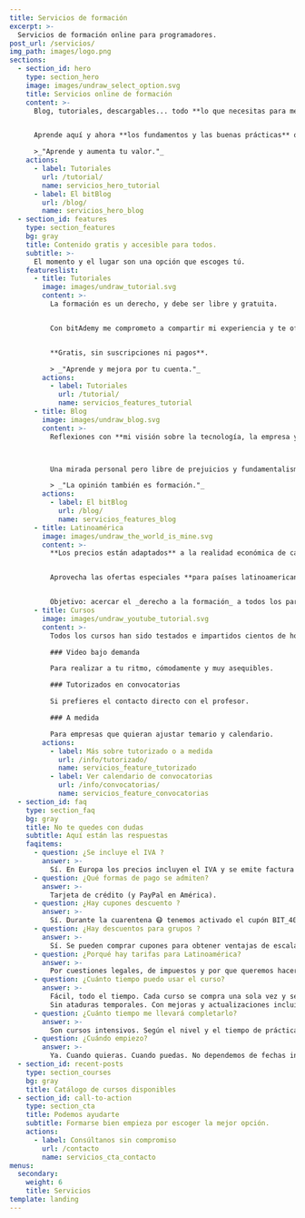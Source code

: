 ```yaml
---
title: Servicios de formación
excerpt: >-
  Servicios de formación online para programadores.
post_url: /servicios/
img_path: images/logo.png
sections:
  - section_id: hero
    type: section_hero
    image: images/undraw_select_option.svg
    title: Servicios online de formación
    content: >-
      Blog, tutoriales, descargables... todo **lo que necesitas para mejorar** como profesional del desarrollo.


      Aprende aquí y ahora **los fundamentos y las buenas prácticas** que te resultarán útiles en tu carrera en la programación.

      >_"Aprende y aumenta tu valor."_
    actions:
      - label: Tutoriales
        url: /tutorial/
        name: servicios_hero_tutorial
      - label: El bitBlog
        url: /blog/
        name: servicios_hero_blog
  - section_id: features
    type: section_features
    bg: gray
    title: Contenido gratis y accesible para todos.
    subtitle: >-
      El momento y el lugar son una opción que escoges tú.
    featureslist:
      - title: Tutoriales
        image: images/undraw_tutorial.svg
        content: >-
          La formación es un derecho, y debe ser libre y gratuita.


          Con bitAdemy me comprometo a compartir mi experiencia y te ofrezco todo el contenido de los cursos en formato blog.


          **Gratis, sin suscripciones ni pagos**.

          > _"Aprende y mejora por tu cuenta."_
        actions:
          - label: Tutoriales
            url: /tutorial/
            name: servicios_features_tutorial
      - title: Blog
        image: images/undraw_blog.svg
        content: >-
          Reflexiones con **mi visión sobre la tecnología, la empresa y los profesionales** del software.



          Una mirada personal pero libre de prejuicios y fundamentalismos tecnológicos.

          > _"La opinión también es formación."_
        actions:
          - label: El bitBlog
            url: /blog/
            name: servicios_features_blog
      - title: Latinoamérica
        image: images/undraw_the_world_is_mine.svg
        content: >-
          **Los precios están adaptados** a la realidad económica de cada región.


          Aprovecha las ofertas especiales **para países latinoamericanos** expresadas en dólares americanos.


          Objetivo: acercar el _derecho a la formación_ a todos los participantes de **América Latina**.
      - title: Cursos
        image: images/undraw_youtube_tutorial.svg
        content: >-
          Todos los cursos han sido testados e impartidos cientos de horas. Contenido ajustado, metodología práctica. Diversas **modalidades**:

          ### Video bajo demanda

          Para realizar a tu ritmo, cómodamente y muy asequibles.

          ### Tutorizados en convocatorias

          Si prefieres el contacto directo con el profesor.

          ### A medida

          Para empresas que quieran ajustar temario y calendario.
        actions:
          - label: Más sobre tutorizado o a medida
            url: /info/tutorizado/
            name: servicios_feature_tutorizado
          - label: Ver calendario de convocatorias
            url: /info/convocatorias/
            name: servicios_feature_convocatorias
  - section_id: faq
    type: section_faq
    bg: gray
    title: No te quedes con dudas
    subtitle: Aquí están las respuestas
    faqitems:
      - question: ¿Se incluye el IVA ?
        answer: >-
          Sí. En Europa los precios incluyen el IVA y se emite factura para cada compra.
      - question: ¿Qué formas de pago se admiten?
        answer: >-
          Tarjeta de crédito (y PayPal en América).
      - question: ¿Hay cupones descuento ?
        answer: >-
          Sí. Durante la cuarentena 😷 tenemos activado el cupón BIT_40. Asígnalo durante el proceso de pago para un descuento del 40%. Quédate en casa. 🏡
      - question: ¿Hay descuentos para grupos ?
        answer: >-
          Sí. Se pueden comprar cupones para obtener ventajas de escalado. [Solicita información](/contacto)
      - question: ¿Porqué hay tarifas para Latinoamérica?
        answer: >-
          Por cuestiones legales, de impuestos y por que queremos hacer nuestros productos accesibles a todo el mundo.
      - question: ¿Cuánto tiempo puedo usar el curso?
        answer: >-
          Fácil, todo el tiempo. Cada curso se compra una sola vez y se puede visionar indefinidamente.
          Sin ataduras temporales. Con mejoras y actualizaciones incluidas para siempre.
      - question: ¿Cuánto tiempo me llevará completarlo?
        answer: >-
          Son cursos intensivos. Según el nivel y el tiempo de práctica llevará entre 16 y 20 horas. Lo recomendable es dedicarle al menos 4 horas por semana y terminarlo en menos de un mes. Pero, recuerda, que lo tendrás aquí para siempre.
      - question: ¿Cuándo empiezo?
        answer: >-
          Ya. Cuando quieras. Cuando puedas. No dependemos de fechas inicio fin. No tienes que esperar por tus compañeros ni adaptarte a horarios.
  - section_id: recent-posts
    type: section_courses
    bg: gray
    title: Catálogo de cursos disponibles
  - section_id: call-to-action
    type: section_cta
    title: Podemos ayudarte
    subtitle: Formarse bien empieza por escoger la mejor opción.
    actions:
      - label: Consúltanos sin compromiso
        url: /contacto
        name: servicios_cta_contacto
menus:
  secondary:
    weight: 6
    title: Servicios
template: landing
---
```

